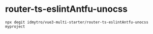 # router-ts-eslintAntfu-unocss

```
npx degit idmytro/vue3-multi-starter/router-ts-eslintAntfu-unocss myproject
```
